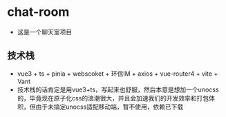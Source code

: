 # chat-room

- 这是一个聊天室项目

## 技术栈

- vue3 + ts + pinia + webscoket + 环信IM + axios + vue-router4 + vite + Vant
- 技术栈的话肯定是用vue3+ts，写起来也舒服，然后本意是想加一个unocss的，毕竟现在原子化css的浪潮很大，并且会加速我们的开发效率和打包体积，但由于未搞定unocss适配移动端，暂不使用，依赖已下载
